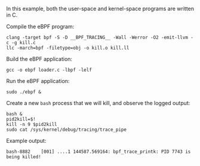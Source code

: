 In this example, both the user-space and kernel-space programs are written in C. 

Compile the eBPF program:
```shell
clang -target bpf -S -D __BPF_TRACING__ -Wall -Werror -O2 -emit-llvm -c -g kill.c
llc -march=bpf -filetype=obj -o kill.o kill.ll
```

Build the eBPF application:
```shell
gcc -o ebpf loader.c -lbpf -lelf
```

Run the eBPF application:
```shell
sudo ./ebpf &
```

Create a new `bash` process that we will kill, and observe the logged output:
```shell
bash &
pid2kill=$!
kill -n 9 $pid2kill
sudo cat /sys/kernel/debug/tracing/trace_pipe
```

Example output:
```
bash-8882    [001] ....1 144587.569164: bpf_trace_printk: PID 7743 is being killed!
```